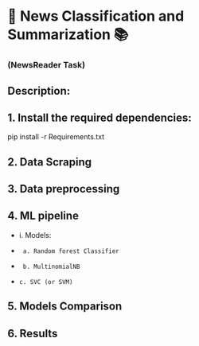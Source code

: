 # 📰 News Classification and Summarization 📚
### (NewsReader Task)
## Description:
## 1. Install the required dependencies:
   pip install -r Requirements.txt
## 2. Data Scraping
## 3. Data preprocessing
## 4. ML pipeline 
- i. Models:
-      a. Random forest Classifier
-      b. MultinomialNB
-     c. SVC (or SVM)
## 5. Models Comparison
## 6. Results
